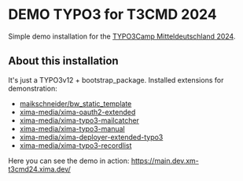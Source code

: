 # DEMO TYPO3 for T3CMD 2024

Simple demo installation for the [TYPO3Camp Mitteldeutschland 2024](https://typo3-camp-mitteldeutschland.de/).

## About this installation

It's just a TYPO3v12 + bootstrap_package. Installed extensions for demonstration:

* [maikschneider/bw_static_template](https://github.com/maikschneider/bw_static_template)
* [xima-media/xima-oauth2-extended](https://github.com/xima-media/xima-oauth2-extended)
* [xima-media/xima-typo3-mailcatcher](https://github.com/xima-media/xima-typo3-mailcatcher)
* [xima-media/xima-typo3-manual](https://github.com/xima-media/xima-typo3-manual)
* [xima-media/xima-deployer-extended-typo3](https://github.com/xima-media/xima-deployer-extended-typo3)
* [xima-media/xima-typo3-recordlist](https://github.com/xima-media/xima-typo3-recordlist)

Here you can see the demo in action: https://main.dev.xm-t3cmd24.xima.dev/